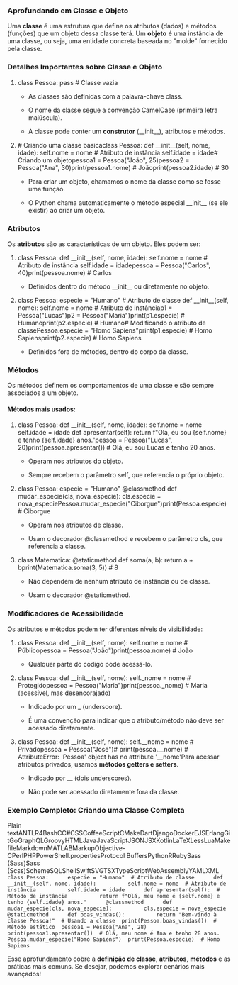 ### **Aprofundando em Classe e Objeto**

Uma **classe** é uma estrutura que define os atributos (dados) e métodos (funções) que um objeto dessa classe terá. Um **objeto** é uma instância de uma classe, ou seja, uma entidade concreta baseada no "molde" fornecido pela classe.

### **Detalhes Importantes sobre Classe e Objeto**

1.  class Pessoa: pass # Classe vazia
    
    *   As classes são definidas com a palavra-chave class.
        
    *   O nome da classe segue a convenção CamelCase (primeira letra maiúscula).
        
    *   A classe pode conter um **construtor** (\_\_init\_\_), atributos e métodos.
        
2.  \# Criando uma classe básicaclass Pessoa: def \_\_init\_\_(self, nome, idade): self.nome = nome # Atributo de instância self.idade = idade# Criando um objetopessoa1 = Pessoa("João", 25)pessoa2 = Pessoa("Ana", 30)print(pessoa1.nome) # Joãoprint(pessoa2.idade) # 30
    
    *   Para criar um objeto, chamamos o nome da classe como se fosse uma função.
        
    *   O Python chama automaticamente o método especial \_\_init\_\_ (se ele existir) ao criar um objeto.
        

### **Atributos**

Os **atributos** são as características de um objeto. Eles podem ser:

1.  class Pessoa: def \_\_init\_\_(self, nome, idade): self.nome = nome # Atributo de instância self.idade = idadepessoa = Pessoa("Carlos", 40)print(pessoa.nome) # Carlos
    
    *   Definidos dentro do método \_\_init\_\_ ou diretamente no objeto.
        
2.  class Pessoa: especie = "Humano" # Atributo de classe def \_\_init\_\_(self, nome): self.nome = nome # Atributo de instânciap1 = Pessoa("Lucas")p2 = Pessoa("Maria")print(p1.especie) # Humanoprint(p2.especie) # Humano# Modificando o atributo de classePessoa.especie = "Homo Sapiens"print(p1.especie) # Homo Sapiensprint(p2.especie) # Homo Sapiens
    
    *   Definidos fora de métodos, dentro do corpo da classe.
        

### **Métodos**

Os métodos definem os comportamentos de uma classe e são sempre associados a um objeto.

#### Métodos mais usados:

1.  class Pessoa: def \_\_init\_\_(self, nome, idade): self.nome = nome self.idade = idade def apresentar(self): return f"Olá, eu sou {self.nome} e tenho {self.idade} anos."pessoa = Pessoa("Lucas", 20)print(pessoa.apresentar()) # Olá, eu sou Lucas e tenho 20 anos.
    
    *   Operam nos atributos do objeto.
        
    *   Sempre recebem o parâmetro self, que referencia o próprio objeto.
        
2.  class Pessoa: especie = "Humano" @classmethod def mudar\_especie(cls, nova\_especie): cls.especie = nova\_especiePessoa.mudar\_especie("Ciborgue")print(Pessoa.especie) # Ciborgue
    
    *   Operam nos atributos de classe.
        
    *   Usam o decorador @classmethod e recebem o parâmetro cls, que referencia a classe.
        
3.  class Matematica: @staticmethod def soma(a, b): return a + bprint(Matematica.soma(3, 5)) # 8
    
    *   Não dependem de nenhum atributo de instância ou de classe.
        
    *   Usam o decorador @staticmethod.
        

### **Modificadores de Acessibilidade**

Os atributos e métodos podem ter diferentes níveis de visibilidade:

1.  class Pessoa: def \_\_init\_\_(self, nome): self.nome = nome # Públicopessoa = Pessoa("João")print(pessoa.nome) # João
    
    *   Qualquer parte do código pode acessá-lo.
        
2.  class Pessoa: def \_\_init\_\_(self, nome): self.\_nome = nome # Protegidopessoa = Pessoa("Maria")print(pessoa.\_nome) # Maria (acessível, mas desencorajado)
    
    *   Indicado por um \_ (underscore).
        
    *   É uma convenção para indicar que o atributo/método não deve ser acessado diretamente.
        
3.  class Pessoa: def \_\_init\_\_(self, nome): self.\_\_nome = nome # Privadopessoa = Pessoa("José")# print(pessoa.\_\_nome) # AttributeError: 'Pessoa' object has no attribute '\_\_nome'Para acessar atributos privados, usamos **métodos getters e setters**.
    
    *   Indicado por \_\_ (dois underscores).
        
    *   Não pode ser acessado diretamente fora da classe.
        

### **Exemplo Completo: Criando uma Classe Completa**

Plain textANTLR4BashCC#CSSCoffeeScriptCMakeDartDjangoDockerEJSErlangGitGoGraphQLGroovyHTMLJavaJavaScriptJSONJSXKotlinLaTeXLessLuaMakefileMarkdownMATLABMarkupObjective-CPerlPHPPowerShell.propertiesProtocol BuffersPythonRRubySass (Sass)Sass (Scss)SchemeSQLShellSwiftSVGTSXTypeScriptWebAssemblyYAMLXML`   class Pessoa:      especie = "Humano"  # Atributo de classe      def __init__(self, nome, idade):          self.nome = nome  # Atributo de instância          self.idade = idade      def apresentar(self):  # Método de instância          return f"Olá, meu nome é {self.nome} e tenho {self.idade} anos."      @classmethod      def mudar_especie(cls, nova_especie):          cls.especie = nova_especie      @staticmethod      def boas_vindas():          return "Bem-vindo à classe Pessoa!"  # Usando a classe  print(Pessoa.boas_vindas())  # Método estático  pessoa1 = Pessoa("Ana", 28)  print(pessoa1.apresentar())  # Olá, meu nome é Ana e tenho 28 anos.  Pessoa.mudar_especie("Homo Sapiens")  print(Pessoa.especie)  # Homo Sapiens   `

Esse aprofundamento cobre a **definição de classe**, **atributos**, **métodos** e as práticas mais comuns. Se desejar, podemos explorar cenários mais avançados!